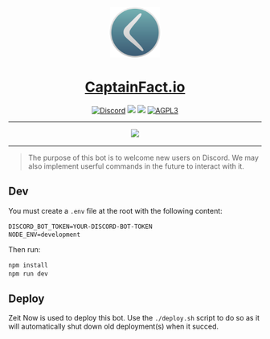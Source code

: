 <p align="center"><img src="https://raw.githubusercontent.com/CaptainFact/captain-fact-frontend/staging/app/static/assets/img/logo.png" height="100"/></p>
<h1 align="center"><a href="https://captainfact.io">CaptainFact.io</a></h1>
<p align="center"><a href="https://discord.gg/2Qd7hMz" title="Discord"><img src="https://discordapp.com/api/guilds/416782744748687361/widget.png" alt="Discord"></a>
<a href="https://twitter.com/CaptainFact_io" title="Twitter"><img src="https://img.shields.io/twitter/follow/CaptainFact_io.svg?style=social&label=Follow"></a>
<a href="https://opencollective.com/captainfact_io" title="Backers on Open Collective"><img src="https://opencollective.com/captainfact_io/backers/badge.svg"></a>
<a href="./LICENSE"><img src="https://img.shields.io/github/license/CaptainFact/captain-fact-frontend.svg" alt="AGPL3"></a>
</p>
<hr/>
<p align="center">
<a href="https://opencollective.com/captainfact_io/donate" target="_blank">
  <img src="https://opencollective.com/captainfact_io/donate/button@2x.png?color=white" width=300 />
</a>
</p>
<hr/>

> The purpose of this bot is to welcome new users on Discord.
> We may also implement userful commands in the future to interact with it.

## Dev

You must create a `.env` file at the root with the following content:

```env
DISCORD_BOT_TOKEN=YOUR-DISCORD-BOT-TOKEN
NODE_ENV=development
```

Then run:

```bash
npm install
npm run dev
```

## Deploy

Zeit Now is used to deploy this bot. Use the `./deploy.sh` script to do so as
it will automatically shut down old deployment(s) when it succed.
